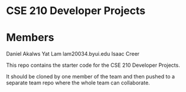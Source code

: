 # CSE 210 Developer Projects
# Members
Daniel Akalws
Yat Lam lam20034.byui.edu
Isaac Creer

This repo contains the starter code for the CSE 210 Developer Projects.

It should be cloned by one member of the team and then pushed to a separate team repo where the whole team can collaborate.
